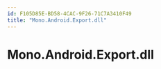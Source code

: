 ```yaml
---
id: F105D85E-BD58-4CAC-9F26-71C7A3410F49
title: "Mono.Android.Export.dll"
---
```


# Mono.Android.Export.dll
